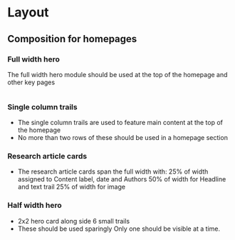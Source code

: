 # Layout

## Composition for homepages

### Full width hero
The full width hero module should be used at the top of the homepage and other key pages

<figure>
<picture>
<source type="image/svg" srcset="/images/nature portfolio/c-hero-max.png">
<img src="/images/nature portfolio/c-hero-max.png" alt=""/>	
</picture>
</figure>

### Single column trails
* The single column trails are used to feature main content at the top of the homepage
* No more than two rows of these should be used in a homepage section

### Research article cards
* The research article cards span the full width with:
25% of width assigned to Content label, date and Authors 50% of width for Headline and text trail
25% of width for image 

### Half width hero
* 2x2 hero card along side 6 small trails
* These should be used sparingly Only one should be visible at a time. 



